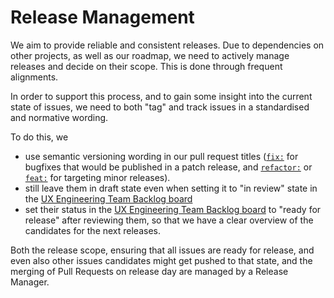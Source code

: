 # Release Management

We aim to provide reliable and consistent releases. Due to dependencies on other projects, as well as our roadmap, we need to actively manage releases and decide on their scope. This is done through frequent alignments.

In order to support this process, and to gain some insight into the current state of issues, we need to both "tag" and track issues in a standardised and normative wording.

To do this, we

- use semantic versioning wording in our pull request titles ([`fix:`](https://github.com/db-ux-design-system/astro/blob/main/docs/conventions.md?plain=1#L11) for bugfixes that would be published in a patch release, and [`refactor:`](https://github.com/db-ux-design-system/astro/blob/main/docs/conventions.md?plain=1#L11) or [`feat:`](https://github.com/db-ux-design-system/astro/blob/main/docs/conventions.md?plain=1#L11) for targeting minor releases).
- still leave them in draft state even when setting it to "in review" state in the [UX Engineering Team Backlog board](https://github.com/orgs/db-ux-design-system/projects/6/views/1)
- set their status in the [UX Engineering Team Backlog board](https://github.com/orgs/db-ux-design-system/projects/6/views/1) to "ready for release" after reviewing them, so that we have a clear overview of the candidates for the next releases.

Both the release scope, ensuring that all issues are ready for release, and even also other issues candidates might get pushed to that state, and the merging of Pull Requests on release day are managed by a Release Manager.
